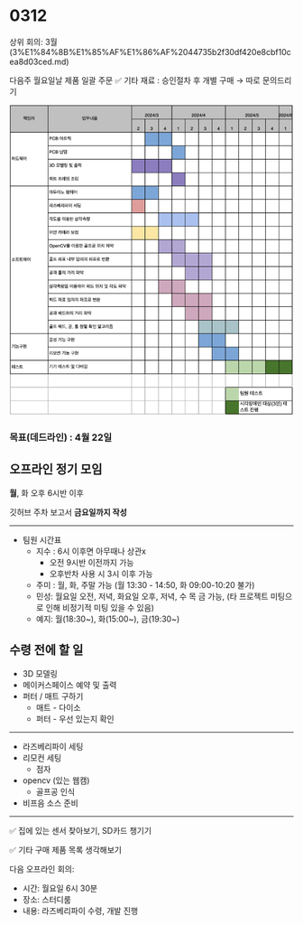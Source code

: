 # 0312

상위 회의: 3월 (3%E1%84%8B%E1%85%AF%E1%86%AF%2044735b2f30df420e8cbf10cea8d03ced.md)

다음주 월요일날 제품 일괄 주문
✅ 기타 재료 : 승인절차 후 개별 구매 → 따로 문의드리기

![Untitled](0312%2006dbd3a51c7946c6bfb98e9b88364bfe/Untitled.png)

### 목표(데드라인) : 4월 22일

## 오프라인 정기 모임

**월**, 화 오후 6시반 이후

깃허브 주차 보고서 **금요일까지 작성**

---

- 팀원 시간표
    - 지수 : 6시 이후면 아무때나 상관x
        - 오전 9시반 이전까지 가능
        - 오후반차 사용 시 3시 이후 가능
    - 주미 : 월, 화, 주말 가능 (월 13:30 - 14:50, 화 09:00-10:20 불가)
    - 민성: 월요일 오전, 저녁, 화요일 오후, 저녁, 수 목 금 가능, (타 프로젝트 미팅으로 인해 비정기적 미팅 있을 수 있음)
    - 예지: 월(18:30~), 화(15:00~), 금(19:30~)

## 수령 전에 할 일

- 3D 모델링
- 메이커스페이스 예약 및 출력
- 퍼터 / 매트 구하기
    - 매트 - 다이소
    - 퍼터 - 우선 있는지  확인

---

- 라즈베리파이 세팅
- 리모컨 세팅
    - 점자
- opencv (있는 웹캠)
    - 골프공 인식
- 비프음 소스 준비

---

✅ 집에 있는 센서 찾아보기, SD카드 챙기기

✅ 기타 구매 제품 목록 생각해보기

다음 오프라인 회의: 

- 시간: 월요일 6시 30분
- 장소: 스터디룸
- 내용: 라즈베리파이 수령, 개발 진행